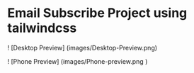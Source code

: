 # Email Subscribe Project using tailwindcss

! [Desktop Preview] (images/Desktop-Preview.png)

! [Phone Preview] (images/Phone-preview.png
)
